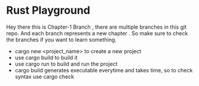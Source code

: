 # Rust Playground

Hey there this is Chapter-1 Branch , there are multiple branches in this git repo. And each branch represents a new chapter . So make sure to check the branches if you want to learn something.

- cargo new <project_name> to create a new project 
- use cargo build to build it
- use cargo run to build and run the project
- cargo build generates executable everytime and takes time, so to check syntax use cargo check


